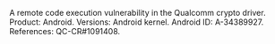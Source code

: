 A remote code execution vulnerability in the Qualcomm crypto driver. Product: Android. Versions: Android kernel. Android ID: A-34389927. References: QC-CR#1091408.